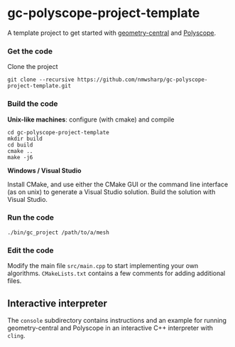 # gc-polyscope-project-template
A template project to get started with [geometry-central](http://geometry-central.net/) and [Polyscope](http://polyscope.run/).


### Get the code
Clone the project 
```
git clone --recursive https://github.com/nmwsharp/gc-polyscope-project-template.git
```

### Build the code

**Unix-like machines**: configure (with cmake) and compile
```
cd gc-polyscope-project-template
mkdir build
cd build
cmake ..
make -j6
```

**Windows / Visual Studio**

Install CMake, and use either the CMake GUI or the command line interface (as on unix) to generate a Visual Studio solution.  Build the solution with Visual Studio.

### Run the code
```
./bin/gc_project /path/to/a/mesh
```

### Edit the code

Modify the main file `src/main.cpp` to start implementing your own algorithms. `CMakeLists.txt` contains a few comments for adding additional files.  

## Interactive interpreter

The `console` subdirectory contains instructions and an example for running geometry-central and Polyscope in an interactive C++ interpreter with `cling`.
